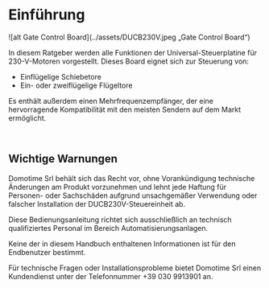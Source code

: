 # Einführung

![alt Gate Control Board](../assets/DUCB230V.jpeg „Gate Control Board“)

In diesem Ratgeber werden alle Funktionen der Universal-Steuerplatine für 230-V-Motoren vorgestellt. Dieses Board eignet sich zur Steuerung von:

- Einflügelige Schiebetore
- Ein- oder zweiflügelige Flügeltore

Es enthält außerdem einen Mehrfrequenzempfänger, der eine hervorragende Kompatibilität mit den meisten Sendern auf dem Markt ermöglicht.

<br>

## Wichtige Warnungen

Domotime Srl behält sich das Recht vor, ohne Vorankündigung technische Änderungen am Produkt vorzunehmen und lehnt jede Haftung für Personen- oder Sachschäden aufgrund unsachgemäßer Verwendung oder falscher Installation der DUCB230V-Steuereinheit ab.

Diese Bedienungsanleitung richtet sich ausschließlich an technisch qualifiziertes Personal im Bereich Automatisierungsanlagen.

Keine der in diesem Handbuch enthaltenen Informationen ist für den Endbenutzer bestimmt.

Für technische Fragen oder Installationsprobleme bietet Domotime Srl einen Kundendienst unter der Telefonnummer +39 030 9913901 an.